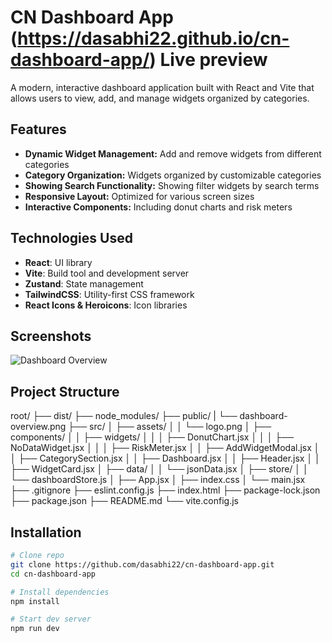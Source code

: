 # CN Dashboard App (https://dasabhi22.github.io/cn-dashboard-app/) Live preview

A modern, interactive dashboard application built with React and Vite that allows users to view, add, and manage widgets organized by categories.

## Features

- **Dynamic Widget Management:** Add and remove widgets from different categories  
- **Category Organization:** Widgets organized by customizable categories  
- **Showing Search Functionality:** Showing filter widgets by search terms  
- **Responsive Layout:** Optimized for various screen sizes  
- **Interactive Components:** Including donut charts and risk meters  

## Technologies Used

- **React**: UI library  
- **Vite**: Build tool and development server  
- **Zustand**: State management  
- **TailwindCSS**: Utility-first CSS framework  
- **React Icons & Heroicons**: Icon libraries  

## Screenshots

![Dashboard Overview](./public/dashboard-overview.png)  

## Project Structure

root/
├── dist/
├── node_modules/
├── public/
|   └── dashboard-overview.png
├── src/
│   ├── assets/
│   │   └── logo.png
│   ├── components/
│   │   ├── widgets/
│   │   │   ├── DonutChart.jsx
│   │   │   ├── NoDataWidget.jsx
│   │   │   ├── RiskMeter.jsx
│   │   ├── AddWidgetModal.jsx
│   │   ├── CategorySection.jsx
│   │   ├── Dashboard.jsx
│   │   ├── Header.jsx
│   │   ├── WidgetCard.jsx
│   ├── data/
│   │   └── jsonData.jsx
│   ├── store/
│   │   └── dashboardStore.js
│   ├── App.jsx
│   ├── index.css
│   └── main.jsx
├── .gitignore
├── eslint.config.js
├── index.html
├── package-lock.json
├── package.json
├── README.md
└── vite.config.js


## Installation

```bash
# Clone repo
git clone https://github.com/dasabhi22/cn-dashboard-app.git
cd cn-dashboard-app

# Install dependencies
npm install

# Start dev server
npm run dev



